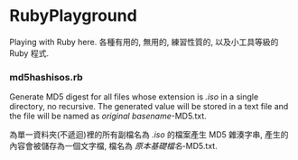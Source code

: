 # RubyPlayground
Playing with Ruby here.
各種有用的, 無用的, 練習性質的, 以及小工具等級的 Ruby 程式.

### md5hashisos.rb
Generate MD5 digest for all files whose extension is *.iso* in a single directory, no recursive. The generated value will be stored in a text file and the file will be named as *original basename*-MD5.txt.

為單一資料夾(不遞迴)裡的所有副檔名為 *.iso* 的檔案產生 MD5 雜湊字串, 產生的內容會被儲存為一個文字檔, 檔名為 *原本基礎檔名*-MD5.txt.
